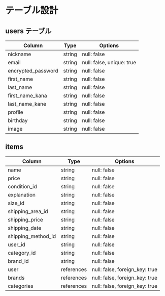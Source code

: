 # テーブル設計

## users テーブル

| Column             | Type   | Options     |
| ------------------ | ------ | ----------- |
| nickname           | string | null: false |
| email              | string | null: false, unique: true |
| encrypted_password | string | null: false |
| first_name         | string | null: false |
| last_name          | string | null: false |
| first_name_kana    | string | null: false |
| last_name_kane     | string | null: false |
| profile            | string | null: false |
| birthday           | string | null: false |
| image              | string | null: false |

## items

| Column             | Type   | Options     |
| ------------------ | ------ | ----------- |
| name               | string | null: false |
| price              | string | null: false |
| condition_id       | string | null: false |
| explanation        | string | null: false |
| size_id            | string | null: false |
| shipping_area_id   | string | null: false |
| shipping_price     | string | null: false |
| shipping_date      | string | null: false |
| shipping_method_id | string | null: false |
| user_id            | string | null: false |
| category_id        | string | null: false |
| brand_id           | string | null: false |
| user               | references | null: false, foreign_key: true |
| brands             | references | null: false, foreign_key: true |
| categories         | references | null: false, foreign_key: true |
